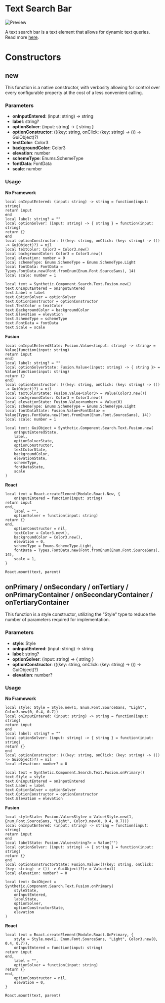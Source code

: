 # Text Search Bar

![Preview](preview.gif)

A text search bar is a text element that allows for dynamic text queries. Read more [here](https://m3.material.io/components/search/overview).
# Constructors


## new
This function is a native constructor, with verbosity allowing for control over every configurable property at the cost of a less convenient calling.

### Parameters
- **onInputEntered**: (input: string) -> string
- **label**: string?
- **optionSolver**: (input: string) -> { string }
- **optionConstructor**: (((key: string, onClick: (key: string) -> ()) -> GuiObject)?)
- **textColor**: Color3
- **backgroundColor**: Color3
- **elevation**: number
- **schemeType**: Enums.SchemeType
- **fontData**: FontData
- **scale**: number


### Usage

**No Framework**
```luau
local onInputEntered: (input: string) -> string = function(input: string)
return input
end
local label: string? = ""
local optionSolver: (input: string) -> { string } = function(input: string)
return {}
end
local optionConstructor: (((key: string, onClick: (key: string) -> ()) -> GuiObject)?) = nil
local textColor: Color3 = Color3.new()
local backgroundColor: Color3 = Color3.new()
local elevation: number = 0
local schemeType: Enums.SchemeType = Enums.SchemeType.Light
local fontData: FontData = Types.FontData.new(Font.fromEnum(Enum.Font.SourceSans), 14)
local scale: number = 1

local text = Synthetic.Component.Search.Text.Fusion.new()
text.OnInputEntered = onInputEntered
text.Label = label
text.OptionSolver = optionSolver
text.OptionConstructor = optionConstructor
text.TextColor = textColor
text.BackgroundColor = backgroundColor
text.Elevation = elevation
text.SchemeType = schemeType
text.FontData = fontData
text.Scale = scale
```

**Fusion**
```luau
local onInputEnteredState: Fusion.Value<(input: string) -> string> = Value(function(input: string)
return input
end)
local label: string? = ""
local optionSolverState: Fusion.Value<(input: string) -> { string }> = Value(function(input: string)
return {}
end)
local optionConstructor: (((key: string, onClick: (key: string) -> ()) -> GuiObject)?) = nil
local textColorState: Fusion.Value<Color3> = Value(Color3.new())
local backgroundColor: Color3 = Color3.new()
local elevationState: Fusion.Value<number> = Value(0)
local schemeType: Enums.SchemeType = Enums.SchemeType.Light
local fontDataState: Fusion.Value<FontData> = Value(Types.FontData.new(Font.fromEnum(Enum.Font.SourceSans), 14))
local scale: number = 1

local text: GuiObject = Synthetic.Component.Search.Text.Fusion.new(
	onInputEnteredState,
	label,
	optionSolverState,
	optionConstructor,
	textColorState,
	backgroundColor,
	elevationState,
	schemeType,
	fontDataState,
	scale
)
```

**Roact**
```luau
local text = Roact.createElement(Module.Roact.New, {
	onInputEntered = function(input: string)
return input
end,
	label = "",
	optionSolver = function(input: string)
return {}
end,
	optionConstructor = nil,
	textColor = Color3.new(),
	backgroundColor = Color3.new(),
	elevation = 0,
	schemeType = Enums.SchemeType.Light,
	fontData = Types.FontData.new(Font.fromEnum(Enum.Font.SourceSans), 14),
	scale = 1,
}

Roact.mount(text, parent)
```
## onPrimary / onSecondary / onTertiary / onPrimaryContainer / onSecondaryContainer / onTertiaryContainer
This function is a style constructor, utilizing the "Style" type to reduce the number of parameters required for implementation.

### Parameters
- **style**: Style
- **onInputEntered**: (input: string) -> string
- **label**: string?
- **optionSolver**: (input: string) -> { string }
- **optionConstructor**: (((key: string, onClick: (key: string) -> ()) -> GuiObject)?)
- **elevation**: number?


### Usage

**No Framework**
```luau
local style: Style = Style.new(1, Enum.Font.SourceSans, "Light", Color3.new(0, 0.4, 0.7))
local onInputEntered: (input: string) -> string = function(input: string)
return input
end
local label: string? = ""
local optionSolver: (input: string) -> { string } = function(input: string)
return {}
end
local optionConstructor: (((key: string, onClick: (key: string) -> ()) -> GuiObject)?) = nil
local elevation: number? = 0

local text = Synthetic.Component.Search.Text.Fusion.onPrimary()
text.Style = style
text.OnInputEntered = onInputEntered
text.Label = label
text.OptionSolver = optionSolver
text.OptionConstructor = optionConstructor
text.Elevation = elevation
```

**Fusion**
```luau
local styleState: Fusion.Value<Style> = Value(Style.new(1, Enum.Font.SourceSans, "Light", Color3.new(0, 0.4, 0.7)))
local onInputEntered: (input: string) -> string = function(input: string)
return input
end
local labelState: Fusion.Value<string?> = Value("")
local optionSolver: (input: string) -> { string } = function(input: string)
return {}
end
local optionConstructorState: Fusion.Value<(((key: string, onClick: (key: string) -> ()) -> GuiObject)?)> = Value(nil)
local elevation: number? = 0

local text: GuiObject = Synthetic.Component.Search.Text.Fusion.onPrimary(
	styleState,
	onInputEntered,
	labelState,
	optionSolver,
	optionConstructorState,
	elevation
)
```

**Roact**
```luau
local text = Roact.createElement(Module.Roact.OnPrimary, {
	style = Style.new(1, Enum.Font.SourceSans, "Light", Color3.new(0, 0.4, 0.7)),
	onInputEntered = function(input: string)
return input
end,
	label = "",
	optionSolver = function(input: string)
return {}
end,
	optionConstructor = nil,
	elevation = 0,
}

Roact.mount(text, parent)
```